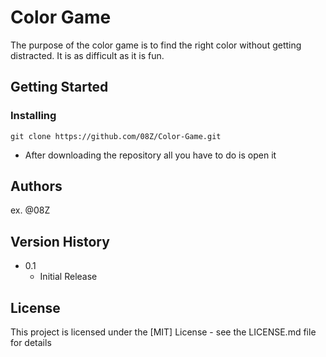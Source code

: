 # Color Game

The purpose of the color game is to find the right color without getting distracted. It is as difficult as it is fun.

## Getting Started

### Installing

```
git clone https://github.com/08Z/Color-Game.git
```
* After downloading the repository all you have to do is open it

## Authors



ex. @08Z

## Version History

* 0.1
    * Initial Release

## License

This project is licensed under the [MIT] License - see the LICENSE.md file for details

